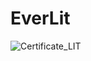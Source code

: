 # EverLit

![Certificate_LIT](https://user-images.githubusercontent.com/81981737/157062380-4029bc27-9d1b-4075-a04b-d09062ed9ba7.jpg)
